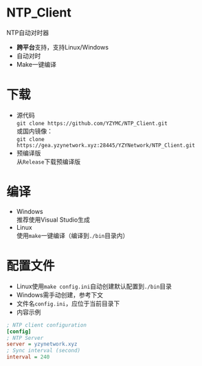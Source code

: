 # NTP_Client
NTP自动对时器
- **跨平台**支持，支持Linux/Windows
- 自动对时
- Make一键编译

# 下载
- 源代码  
`git clone https://github.com/YZYMC/NTP_Client.git`  
或国内镜像：  
`git clone https://gea.yzynetwork.xyz:28445/YZYNetwork/NTP_Client.git`  
- 预编译版  
从`Release`下载预编译版

# 编译
- Windows  
推荐使用Visual Studio生成
- Linux  
使用`make`一键编译（编译到`./bin`目录内）

# 配置文件
- Linux使用`make config.ini`自动创建默认配置到`./bin`目录
- Windows需手动创建，参考下文
- 文件名`config.ini`，应位于当前目录下
- 内容示例
```ini
; NTP client configuration
[config]
; NTP Server
server = yzynetwork.xyz
; Sync interval (second)
interval = 240
```
